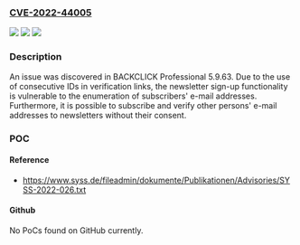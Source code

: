 ### [CVE-2022-44005](https://cve.mitre.org/cgi-bin/cvename.cgi?name=CVE-2022-44005)
![](https://img.shields.io/static/v1?label=Product&message=n%2Fa&color=blue)
![](https://img.shields.io/static/v1?label=Version&message=n%2Fa&color=blue)
![](https://img.shields.io/static/v1?label=Vulnerability&message=n%2Fa&color=brighgreen)

### Description

An issue was discovered in BACKCLICK Professional 5.9.63. Due to the use of consecutive IDs in verification links, the newsletter sign-up functionality is vulnerable to the enumeration of subscribers' e-mail addresses. Furthermore, it is possible to subscribe and verify other persons' e-mail addresses to newsletters without their consent.

### POC

#### Reference
- https://www.syss.de/fileadmin/dokumente/Publikationen/Advisories/SYSS-2022-026.txt

#### Github
No PoCs found on GitHub currently.

